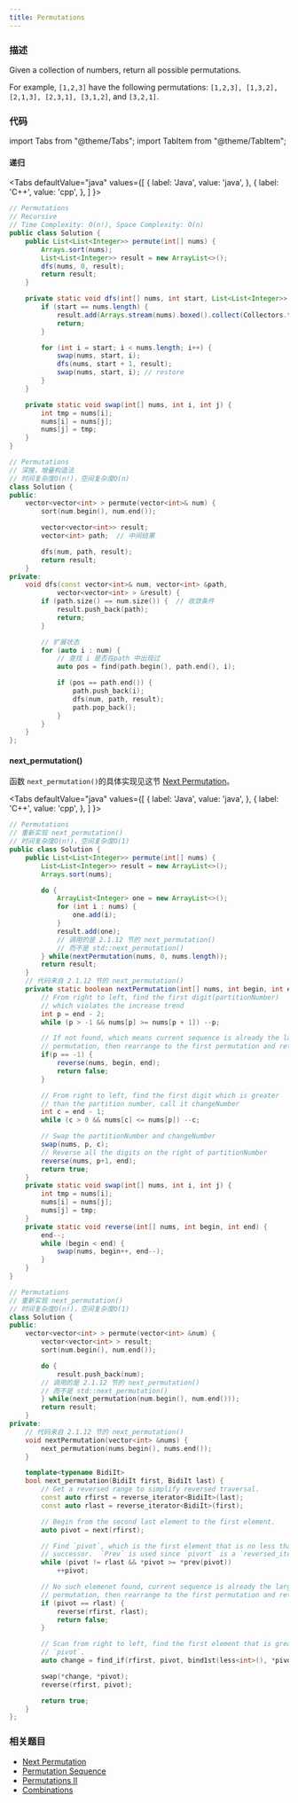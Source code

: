 ```yaml
---
title: Permutations
---
```


### 描述

Given a collection of numbers, return all possible permutations.

For example,
`[1,2,3]` have the following permutations:
`[1,2,3], [1,3,2], [2,1,3], [2,3,1], [3,1,2]`, and `[3,2,1]`.

### 代码

import Tabs from "@theme/Tabs";
import TabItem from "@theme/TabItem";

#### 递归

<Tabs
defaultValue="java"
values={[
{ label: 'Java', value: 'java', },
{ label: 'C++', value: 'cpp', },
]
}>
<TabItem value="java">

```java
// Permutations
// Recursive
// Time Complexity: O(n!), Space Complexity: O(n)
public class Solution {
    public List<List<Integer>> permute(int[] nums) {
        Arrays.sort(nums);
        List<List<Integer>> result = new ArrayList<>();
        dfs(nums, 0, result);
        return result;
    }

    private static void dfs(int[] nums, int start, List<List<Integer>> result) {
        if (start == nums.length) {
            result.add(Arrays.stream(nums).boxed().collect(Collectors.toList()));
            return;
        }

        for (int i = start; i < nums.length; i++) {
            swap(nums, start, i);
            dfs(nums, start + 1, result);
            swap(nums, start, i); // restore
        }
    }

    private static void swap(int[] nums, int i, int j) {
        int tmp = nums[i];
        nums[i] = nums[j];
        nums[j] = tmp;
    }
}
```

</TabItem>
<TabItem value="cpp">

```cpp
// Permutations
// 深搜，增量构造法
// 时间复杂度O(n!)，空间复杂度O(n)
class Solution {
public:
    vector<vector<int> > permute(vector<int>& num) {
        sort(num.begin(), num.end());

        vector<vector<int>> result;
        vector<int> path;  // 中间结果

        dfs(num, path, result);
        return result;
    }
private:
    void dfs(const vector<int>& num, vector<int> &path,
            vector<vector<int> > &result) {
        if (path.size() == num.size()) {  // 收敛条件
            result.push_back(path);
            return;
        }

        // 扩展状态
        for (auto i : num) {
            // 查找 i 是否在path 中出现过
            auto pos = find(path.begin(), path.end(), i);

            if (pos == path.end()) {
                path.push_back(i);
                dfs(num, path, result);
                path.pop_back();
            }
        }
    }
};
```

</TabItem>
</Tabs>

#### next_permutation()

函数 `next_permutation()`的具体实现见这节 [Next Permutation](../linear-list/array/next-permutation.md)。

<Tabs
defaultValue="java"
values={[
{ label: 'Java', value: 'java', },
{ label: 'C++', value: 'cpp', },
]
}>
<TabItem value="java">

```java
// Permutations
// 重新实现 next_permutation()
// 时间复杂度O(n!)，空间复杂度O(1)
public class Solution {
    public List<List<Integer>> permute(int[] nums) {
        List<List<Integer>> result = new ArrayList<>();
        Arrays.sort(nums);

        do {
            ArrayList<Integer> one = new ArrayList<>();
            for (int i : nums) {
                one.add(i);
            }
            result.add(one);
            // 调用的是 2.1.12 节的 next_permutation()
            // 而不是 std::next_permutation()
        } while(nextPermutation(nums, 0, nums.length));
        return result;
    }
    // 代码来自 2.1.12 节的 next_permutation()
    private static boolean nextPermutation(int[] nums, int begin, int end) {
        // From right to left, find the first digit(partitionNumber)
        // which violates the increase trend
        int p = end - 2;
        while (p > -1 && nums[p] >= nums[p + 1]) --p;

        // If not found, which means current sequence is already the largest
        // permutation, then rearrange to the first permutation and return false
        if(p == -1) {
            reverse(nums, begin, end);
            return false;
        }

        // From right to left, find the first digit which is greater
        // than the partition number, call it changeNumber
        int c = end - 1;
        while (c > 0 && nums[c] <= nums[p]) --c;

        // Swap the partitionNumber and changeNumber
        swap(nums, p, c);
        // Reverse all the digits on the right of partitionNumber
        reverse(nums, p+1, end);
        return true;
    }
    private static void swap(int[] nums, int i, int j) {
        int tmp = nums[i];
        nums[i] = nums[j];
        nums[j] = tmp;
    }
    private static void reverse(int[] nums, int begin, int end) {
        end--;
        while (begin < end) {
            swap(nums, begin++, end--);
        }
    }
}
```

</TabItem>
<TabItem value="cpp">

```cpp
// Permutations
// 重新实现 next_permutation()
// 时间复杂度O(n!)，空间复杂度O(1)
class Solution {
public:
    vector<vector<int> > permute(vector<int> &num) {
        vector<vector<int> > result;
        sort(num.begin(), num.end());

        do {
            result.push_back(num);
        // 调用的是 2.1.12 节的 next_permutation()
        // 而不是 std::next_permutation()
        } while(next_permutation(num.begin(), num.end()));
        return result;
    }
private:
    // 代码来自 2.1.12 节的 next_permutation()
    void nextPermutation(vector<int> &nums) {
        next_permutation(nums.begin(), nums.end());
    }

    template<typename BidiIt>
    bool next_permutation(BidiIt first, BidiIt last) {
        // Get a reversed range to simplify reversed traversal.
        const auto rfirst = reverse_iterator<BidiIt>(last);
        const auto rlast = reverse_iterator<BidiIt>(first);

        // Begin from the second last element to the first element.
        auto pivot = next(rfirst);

        // Find `pivot`, which is the first element that is no less than its
        // successor.  `Prev` is used since `pivort` is a `reversed_iterator`.
        while (pivot != rlast && *pivot >= *prev(pivot))
            ++pivot;

        // No such elemenet found, current sequence is already the largest
        // permutation, then rearrange to the first permutation and return false.
        if (pivot == rlast) {
            reverse(rfirst, rlast);
            return false;
        }

        // Scan from right to left, find the first element that is greater than
        // `pivot`.
        auto change = find_if(rfirst, pivot, bind1st(less<int>(), *pivot));

        swap(*change, *pivot);
        reverse(rfirst, pivot);

        return true;
    }
};
```

</TabItem>
</Tabs>

### 相关题目

- [Next Permutation](../linear-list/array/next-permutation.md)
- [Permutation Sequence](../linear-list/array/permutation-sequence.md)
- [Permutations II](permutations-ii.md)
- [Combinations](combinations.md)
